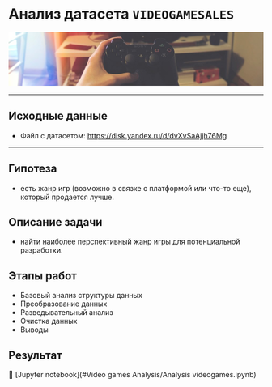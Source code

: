 # Анализ датасета `VIDEOGAMESALES`

<img src='data/dataset-cover.jpeg'></img>

___
## Исходные данные
 - Файл с датасетом:  https://disk.yandex.ru/d/dvXvSaAjjh76Mg

___
## Гипотеза
- есть жанр игр (возможно в связке с платформой или что-то еще), который продается лучше.
## Описание задачи
- найти наиболее перспективный жанр игры для потенциальной разработки.
## Этапы работ
- Базовый анализ структуры данных
- Преобразование данных
- Разведывательный анализ
- Очистка данных
- Выводы
## Результат
:scroll: [Jupyter notebook](#Video games Analysis/Analysis videogames.ipynb)
